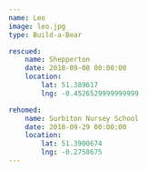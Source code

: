 ```yaml
---
name: Leo
image: leo.jpg
type: Build-a-Bear

rescued:
    name: Shepperton
    date: 2018-09-08 00:00:00
    location:
        lat: 51.389617
        lng: -0.4526529999999999

rehomed:
    name: Surbiton Nursey School
    date: 2018-09-29 00:00:00
    location:
        lat: 51.3900674
        lng: -0.2758675
---
```

